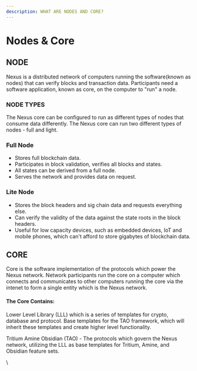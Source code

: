 ```yaml
---
description: WHAT ARE NODES AND CORE?
---
```


# Nodes & Core

## NODE

Nexus is a distributed network of computers running the software(known as nodes) that can verify blocks and transaction data. Participants need a software application, known as core, on the computer to "run" a node.

### NODE TYPES

The Nexus core can be configured to run as different types of nodes that consume data differently. The Nexus core can run two different types of nodes - full and light.&#x20;

### Full Node

* Stores full blockchain data.
* Participates in block validation, verifies all blocks and states.
* All states can be derived from a full node.
* Serves the network and provides data on request.

### Lite Node

* Stores the block headers and sig chain data and requests everything else.
* Can verify the validity of the data against the state roots in the block headers.
* Useful for low capacity devices, such as embedded devices, IoT and mobile phones, which can't afford to store gigabytes of blockchain data.

## CORE <a href="#evm" id="evm"></a>

Core is the software implementation of the protocols which power the Nexus network. Network participants run the core on a computer which connects and communicates to other computers running the core via the intenet to form a single entity which is the Nexus network.

#### The Core Contains:&#x20;

Lower Level Library (LLL) which is a series of templates for crypto, database and protocol. Base templates for the TAO framework, which will inherit these templates and create higher level functionality.

Tritium Amine Obsidian (TAO) - The protocols which govern the Nexus network, utilizing the LLL as base templates for Tritium, Amine, and Obsidian feature sets.&#x20;



\
